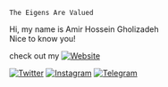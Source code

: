 ```
The Eigens Are Valued
```
Hi, my name is Amir Hossein Gholizadeh\
Nice to know you!

check out my [![Website](https://img.shields.io/website)](https://amrqhz.github.io)

[![Twitter](https://img.shields.io/badge/Twitter-%231da1f2.svg?&style=flat&logo=Twitter&logoColor=white)](https://twitter.com/amrqhz)
[![Instagram](https://img.shields.io/badge/Instagram-%23cf004b.svg?&style=flat&logo=Instagram&logoColor=white)](https://instagram.com/amrqhz)
[![Telegram](https://img.shields.io/badge/Telegram-%23239bd6.svg?&style=flat&logo=Telegram&logoColor=white)](https://telegram.me/amrqhz)
